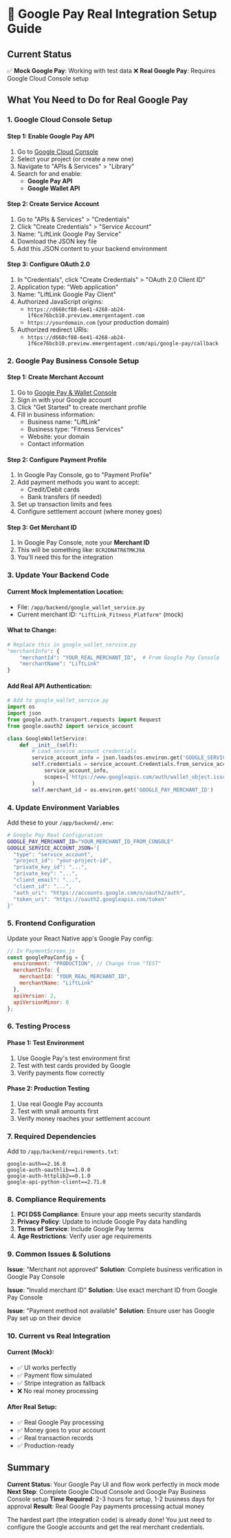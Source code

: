 # 🔧 Google Pay Real Integration Setup Guide

## Current Status
✅ **Mock Google Pay**: Working with test data
❌ **Real Google Pay**: Requires Google Cloud Console setup

## What You Need to Do for Real Google Pay

### 1. **Google Cloud Console Setup**

#### Step 1: Enable Google Pay API
1. Go to [Google Cloud Console](https://console.cloud.google.com/)
2. Select your project (or create a new one)
3. Navigate to "APIs & Services" > "Library"
4. Search for and enable:
   - **Google Pay API**
   - **Google Wallet API**

#### Step 2: Create Service Account
1. Go to "APIs & Services" > "Credentials"
2. Click "Create Credentials" > "Service Account"
3. Name: "LiftLink Google Pay Service"
4. Download the JSON key file
5. Add this JSON content to your backend environment

#### Step 3: Configure OAuth 2.0
1. In "Credentials", click "Create Credentials" > "OAuth 2.0 Client ID"
2. Application type: "Web application"
3. Name: "LiftLink Google Pay Client"
4. Authorized JavaScript origins:
   - `https://d660cf88-6e41-4268-ab24-1f6ce76bcb10.preview.emergentagent.com`
   - `https://yourdomain.com` (your production domain)
5. Authorized redirect URIs:
   - `https://d660cf88-6e41-4268-ab24-1f6ce76bcb10.preview.emergentagent.com/api/google-pay/callback`

### 2. **Google Pay Business Console Setup**

#### Step 1: Create Merchant Account
1. Go to [Google Pay & Wallet Console](https://pay.google.com/business/console/)
2. Sign in with your Google account
3. Click "Get Started" to create merchant profile
4. Fill in business information:
   - Business name: "LiftLink"
   - Business type: "Fitness Services"
   - Website: your domain
   - Contact information

#### Step 2: Configure Payment Profile
1. In Google Pay Console, go to "Payment Profile"
2. Add payment methods you want to accept:
   - Credit/Debit cards
   - Bank transfers (if needed)
3. Set up transaction limits and fees
4. Configure settlement account (where money goes)

#### Step 3: Get Merchant ID
1. In Google Pay Console, note your **Merchant ID**
2. This will be something like: `BCR2DN4TR6TMKJ9A`
3. You'll need this for the integration

### 3. **Update Your Backend Code**

#### Current Mock Implementation Location:
- File: `/app/backend/google_wallet_service.py`
- Current merchant ID: `"LiftLink_Fitness_Platform"` (mock)

#### What to Change:
```python
# Replace this in google_wallet_service.py
"merchantInfo": {
    "merchantId": "YOUR_REAL_MERCHANT_ID",  # From Google Pay Console
    "merchantName": "LiftLink"
}
```

#### Add Real API Authentication:
```python
# Add to google_wallet_service.py
import os
import json
from google.auth.transport.requests import Request
from google.oauth2 import service_account

class GoogleWalletService:
    def __init__(self):
        # Load service account credentials
        service_account_info = json.loads(os.environ.get('GOOGLE_SERVICE_ACCOUNT_JSON'))
        self.credentials = service_account.Credentials.from_service_account_info(
            service_account_info,
            scopes=['https://www.googleapis.com/auth/wallet_object.issuer']
        )
        self.merchant_id = os.environ.get('GOOGLE_PAY_MERCHANT_ID')
```

### 4. **Update Environment Variables**

Add these to your `/app/backend/.env`:
```bash
# Google Pay Real Configuration
GOOGLE_PAY_MERCHANT_ID="YOUR_MERCHANT_ID_FROM_CONSOLE"
GOOGLE_SERVICE_ACCOUNT_JSON='{
  "type": "service_account",
  "project_id": "your-project-id",
  "private_key_id": "...",
  "private_key": "...",
  "client_email": "...",
  "client_id": "...",
  "auth_uri": "https://accounts.google.com/o/oauth2/auth",
  "token_uri": "https://oauth2.googleapis.com/token"
}'
```

### 5. **Frontend Configuration**

Update your React Native app's Google Pay config:
```javascript
// In PaymentScreen.js
const googlePayConfig = {
  environment: "PRODUCTION", // Change from "TEST"
  merchantInfo: {
    merchantId: "YOUR_REAL_MERCHANT_ID",
    merchantName: "LiftLink"
  },
  apiVersion: 2,
  apiVersionMinor: 0
};
```

### 6. **Testing Process**

#### Phase 1: Test Environment
1. Use Google Pay's test environment first
2. Test with test cards provided by Google
3. Verify payments flow correctly

#### Phase 2: Production Testing
1. Use real Google Pay accounts
2. Test with small amounts first
3. Verify money reaches your settlement account

### 7. **Required Dependencies**

Add to `/app/backend/requirements.txt`:
```
google-auth==2.16.0
google-auth-oauthlib==1.0.0
google-auth-httplib2==0.1.0
google-api-python-client==2.71.0
```

### 8. **Compliance Requirements**

1. **PCI DSS Compliance**: Ensure your app meets security standards
2. **Privacy Policy**: Update to include Google Pay data handling
3. **Terms of Service**: Include Google Pay terms
4. **Age Restrictions**: Verify user age requirements

### 9. **Common Issues & Solutions**

**Issue**: "Merchant not approved"
**Solution**: Complete business verification in Google Pay Console

**Issue**: "Invalid merchant ID"
**Solution**: Use exact merchant ID from Google Pay Console

**Issue**: "Payment method not available"
**Solution**: Ensure user has Google Pay set up on their device

### 10. **Current vs Real Integration**

#### Current (Mock):
- ✅ UI works perfectly
- ✅ Payment flow simulated
- ✅ Stripe integration as fallback
- ❌ No real money processing

#### After Real Setup:
- ✅ Real Google Pay processing
- ✅ Money goes to your account
- ✅ Real transaction records
- ✅ Production-ready

## Summary

**Current Status**: Your Google Pay UI and flow work perfectly in mock mode
**Next Step**: Complete Google Cloud Console and Google Pay Business Console setup
**Time Required**: 2-3 hours for setup, 1-2 business days for approval
**Result**: Real Google Pay payments processing actual money

The hardest part (the integration code) is already done! You just need to configure the Google accounts and get the real merchant credentials.